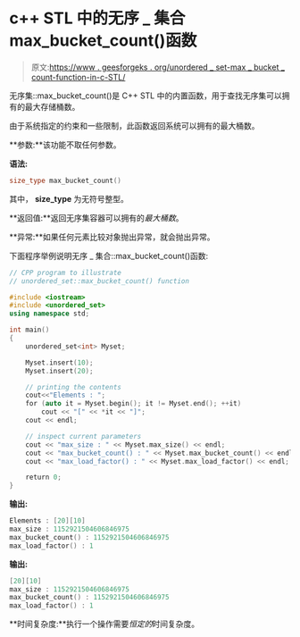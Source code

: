 # c++ STL 中的无序 _ 集合 max_bucket_count()函数

> 原文:[https://www . geesforgeks . org/unordered _ set-max _ bucket _ count-function-in-c-STL/](https://www.geeksforgeeks.org/unordered_set-max_bucket_count-function-in-c-stl/)

无序集::max_bucket_count()是 C++ STL 中的内置函数，用于查找无序集可以拥有的最大存储桶数。

由于系统指定的约束和一些限制，此函数返回系统可以拥有的最大桶数。

**参数:**该功能不取任何参数。

**语法:**

```cpp
size_type max_bucket_count()
```

其中， **size_type** 为无符号整型。

**返回值:**返回无序集容器可以拥有的*最大桶数*。

**异常:**如果任何元素比较对象抛出异常，就会抛出异常。

下面程序举例说明无序 _ 集合::max_bucket_count()函数:

```cpp
// CPP program to illustrate 
// unordered_set::max_bucket_count() function

#include <iostream>
#include <unordered_set>
using namespace std;

int main()
{
    unordered_set<int> Myset;

    Myset.insert(10);
    Myset.insert(20);

    // printing the contents
    cout<<"Elements : ";
    for (auto it = Myset.begin(); it != Myset.end(); ++it)
        cout << "[" << *it << "]";
    cout << endl;

    // inspect current parameters
    cout << "max_size : " << Myset.max_size() << endl;
    cout << "max_bucket_count() : " << Myset.max_bucket_count() << endl;
    cout << "max_load_factor() : " << Myset.max_load_factor() << endl;

    return 0;
}
```

**输出:**

```cpp
Elements : [20][10]
max_size : 1152921504606846975
max_bucket_count() : 1152921504606846975
max_load_factor() : 1

```

**输出:**

```cpp
[20][10]
max_size : 1152921504606846975
max_bucket_count() : 1152921504606846975
max_load_factor() : 1
```

**时间复杂度:**执行一个操作需要*恒定的*时间复杂度。